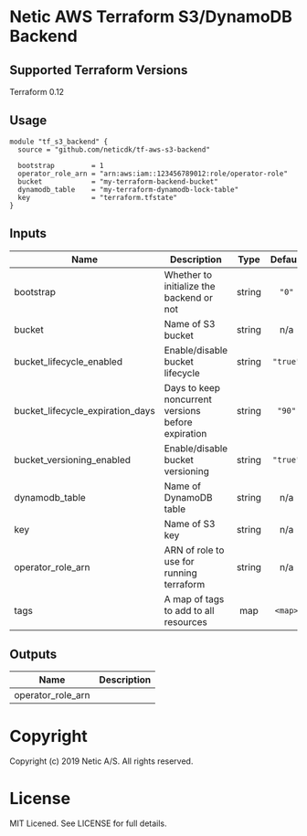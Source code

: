 # Netic AWS Terraform S3/DynamoDB Backend

## Supported Terraform Versions

Terraform 0.12

## Usage

```hcl
module "tf_s3_backend" {
  source = "github.com/neticdk/tf-aws-s3-backend"

  bootstrap         = 1
  operator_role_arn = "arn:aws:iam::123456789012:role/operator-role"
  bucket            = "my-terraform-backend-bucket"
  dynamodb_table    = "my-terraform-dynamodb-lock-table"
  key               = "terraform.tfstate"
}
```

<!---BEGINNING OF PRE-COMMIT-TERRAFORM DOCS HOOK--->
## Inputs

| Name | Description | Type | Default | Required |
|------|-------------|:----:|:-----:|:-----:|
| bootstrap | Whether to initialize the backend or not | string | `"0"` | no |
| bucket | Name of S3 bucket | string | n/a | yes |
| bucket\_lifecycle\_enabled | Enable/disable bucket lifecycle | string | `"true"` | no |
| bucket\_lifecycle\_expiration\_days | Days to keep noncurrent versions before expiration | string | `"90"` | no |
| bucket\_versioning\_enabled | Enable/disable bucket versioning | string | `"true"` | no |
| dynamodb\_table | Name of DynamoDB table | string | n/a | yes |
| key | Name of S3 key | string | n/a | yes |
| operator\_role\_arn | ARN of role to use for running terraform | string | n/a | yes |
| tags | A map of tags to add to all resources | map | `<map>` | no |

## Outputs

| Name | Description |
|------|-------------|
| operator\_role\_arn |  |

<!---END OF PRE-COMMIT-TERRAFORM DOCS HOOK--->

# Copyright
Copyright (c) 2019 Netic A/S. All rights reserved.

# License
MIT Licened. See LICENSE for full details.

